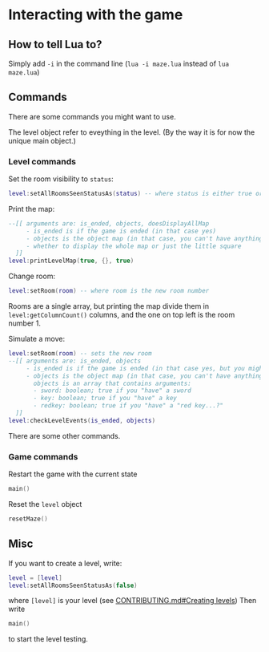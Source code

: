 # Interacting with the game

## How to tell Lua to?
Simply add `-i` in the command line (`lua -i maze.lua` instead of `lua maze.lua`)

## Commands
There are some commands you might want to use.

The level object refer to eveything in the level. (By the way it is for now the unique main object.)
### Level commands
Set the room visibility to `status`:
```lua
level:setAllRoomsSeenStatusAs(status) -- where status is either true or false
```

Print the map:
```lua
--[[ arguments are: is_ended, objects, doesDisplayAllMap
	 - is_ended is if the game is ended (in that case yes)
	 - objects is the object map (in that case, you can't have anything)
	 - whether to display the whole map or just the little square
  ]]
level:printLevelMap(true, {}, true)
```

Change room:
```lua
level:setRoom(room) -- where room is the new room number
```
Rooms are a single array, but printing the map divide them in `level:getColumnCount()` columns, and the one on top left is the room number 1.

Simulate a move:
```lua
level:setRoom(room) -- sets the new room
--[[ arguments are: is_ended, objects
	 - is_ended is if the game is ended (in that case yes, but you might want to say no)
	 - objects is the object map (in that case, you can't have anything)
	   objects is an array that contains arguments:
	   - sword: boolean; true if you "have" a sword
	   - key: boolean; true if you "have" a key
	   - redkey: boolean; true if you "have" a "red key...?"
  ]]
level:checkLevelEvents(is_ended, objects)
```

There are some other commands.
### Game commands
Restart the game with the current state
```lua
main()
```

Reset the `level` object
```lua
resetMaze()
```

## Misc
If you want to create a level, write:
```lua
level = [level]
level:setAllRoomsSeenStatusAs(false)
```
where `[level]` is your level (see [CONTRIBUTING.md#Creating levels](CONTRIBUTING.md#creating-levels))
Then write
```lua
main()
```
to start the level testing.
